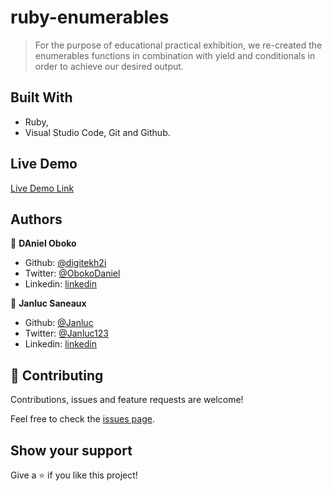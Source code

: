 # ruby-enumerables

> For the purpose of educational practical exhibition, we re-created the enumerables functions in combination with yield and conditionals in order to achieve our desired output. 

## Built With

- Ruby,
- Visual Studio Code, Git and Github.

## Live Demo
[Live Demo Link](https://repl.it/repls/ImmaculateTurbulentNumbers#main.rb)

## Authors

👤 **DAniel Oboko**

- Github: [@digitekh2i](https://https://github.com/digitekh2i)
- Twitter: [@ObokoDaniel](https://twitter.com/ObokoDaniel)
- Linkedin: [linkedin](http://linkedin.com/in/daniel-dikachi-1luvtek101)

👤 **Janluc Saneaux**

- Github: [@Janluc](https://github.com/Janluc)   
- Twitter: [@Janluc123](https://twitter.com/Janluc123)
- Linkedin: [linkedin](https://www.linkedin.com/in/janluc-saneaux-91707a1b4/)


## 🤝 Contributing

Contributions, issues and feature requests are welcome!

Feel free to check the [issues page](https://github.com/digitekh2i/ruby-enumerables/issues).

## Show your support

Give a ⭐️ if you like this project!

